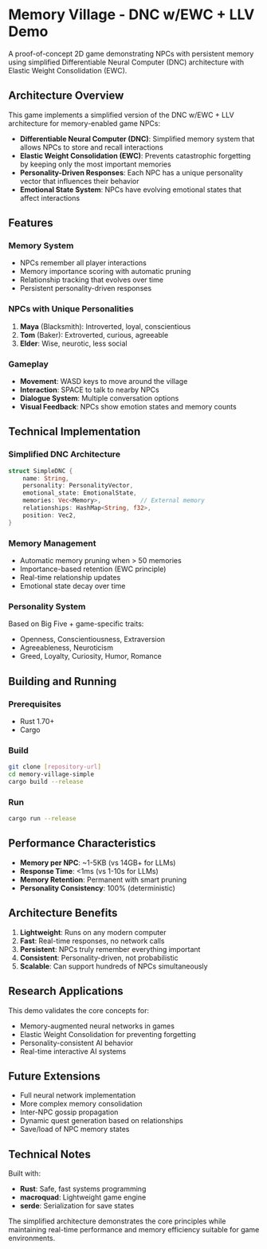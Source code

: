 # Memory Village - DNC w/EWC + LLV Demo

A proof-of-concept 2D game demonstrating NPCs with persistent memory using simplified Differentiable Neural Computer (DNC) architecture with Elastic Weight Consolidation (EWC).

## Architecture Overview

This game implements a simplified version of the DNC w/EWC + LLV architecture for memory-enabled game NPCs:

- **Differentiable Neural Computer (DNC)**: Simplified memory system that allows NPCs to store and recall interactions
- **Elastic Weight Consolidation (EWC)**: Prevents catastrophic forgetting by keeping only the most important memories
- **Personality-Driven Responses**: Each NPC has a unique personality vector that influences their behavior
- **Emotional State System**: NPCs have evolving emotional states that affect interactions

## Features

### Memory System
- NPCs remember all player interactions
- Memory importance scoring with automatic pruning
- Relationship tracking that evolves over time
- Persistent personality-driven responses

### NPCs with Unique Personalities
1. **Maya** (Blacksmith): Introverted, loyal, conscientious
2. **Tom** (Baker): Extroverted, curious, agreeable  
3. **Elder**: Wise, neurotic, less social

### Gameplay
- **Movement**: WASD keys to move around the village
- **Interaction**: SPACE to talk to nearby NPCs
- **Dialogue System**: Multiple conversation options
- **Visual Feedback**: NPCs show emotion states and memory counts

## Technical Implementation

### Simplified DNC Architecture
```rust
struct SimpleDNC {
    name: String,
    personality: PersonalityVector,
    emotional_state: EmotionalState,  
    memories: Vec<Memory>,           // External memory
    relationships: HashMap<String, f32>,
    position: Vec2,
}
```

### Memory Management
- Automatic memory pruning when > 50 memories
- Importance-based retention (EWC principle)
- Real-time relationship updates
- Emotional state decay over time

### Personality System
Based on Big Five + game-specific traits:
- Openness, Conscientiousness, Extraversion
- Agreeableness, Neuroticism
- Greed, Loyalty, Curiosity, Humor, Romance

## Building and Running

### Prerequisites
- Rust 1.70+
- Cargo

### Build
```bash
git clone [repository-url]
cd memory-village-simple
cargo build --release
```

### Run
```bash
cargo run --release
```

## Performance Characteristics

- **Memory per NPC**: ~1-5KB (vs 14GB+ for LLMs)  
- **Response Time**: <1ms (vs 1-10s for LLMs)
- **Memory Retention**: Permanent with smart pruning
- **Personality Consistency**: 100% (deterministic)

## Architecture Benefits

1. **Lightweight**: Runs on any modern computer
2. **Fast**: Real-time responses, no network calls
3. **Persistent**: NPCs truly remember everything important
4. **Consistent**: Personality-driven, not probabilistic
5. **Scalable**: Can support hundreds of NPCs simultaneously

## Research Applications

This demo validates the core concepts for:
- Memory-augmented neural networks in games
- Elastic Weight Consolidation for preventing forgetting  
- Personality-consistent AI behavior
- Real-time interactive AI systems

## Future Extensions

- Full neural network implementation
- More complex memory consolidation
- Inter-NPC gossip propagation
- Dynamic quest generation based on relationships
- Save/load of NPC memory states

## Technical Notes

Built with:
- **Rust**: Safe, fast systems programming
- **macroquad**: Lightweight game engine  
- **serde**: Serialization for save states

The simplified architecture demonstrates the core principles while maintaining real-time performance and memory efficiency suitable for game environments.